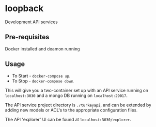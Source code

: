 # loopback
Development API services

## Pre-requisites
Docker installed and deamon running

## Usage
* To Start - `docker-compose up`.
* To Stop - `docker-compose down`.

This will give you a two-container set up with an API service running on `localhost:3030` and a mongo DB running on `localhost:29017`.

The API service project directory is `./turkeyapi`, and can be extended by adding new models or ACL's to the appropriate configuration files.

The API 'explorer' UI can be found at `localhost:3030/explorer`.
